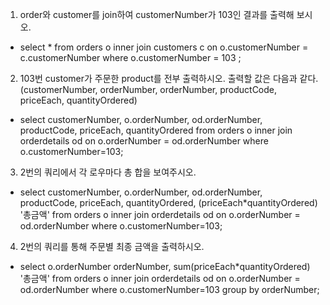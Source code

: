 1. order와 customer를 join하여 customerNumber가 103인 결과를 출력해 보시오.

- select * from orders o inner join customers c on o.customerNumber = c.customerNumber
         where o.customerNumber = 103 ;


 2. 103번 customer가 주문한 product를 전부 출력하시오. 출력할 값은 다음과 같다. (customerNumber, orderNumber, orderNumber, productCode, priceEach, quantityOrdered)

 - select customerNumber, o.orderNumber, od.orderNumber, productCode, priceEach, quantityOrdered from orders o inner join orderdetails od on o.orderNumber = od.orderNumber where o.customerNumber=103;

 3. 2번의 쿼리에서 각 로우마다 총 합을 보여주시오.

 - select customerNumber, o.orderNumber, od.orderNumber, productCode, priceEach, quantityOrdered, (priceEach*quantityOrdered) '총금액' from orders o inner join orderdetails od on o.orderNumber = od.orderNumber where o.customerNumber=103;

 4. 2번의 쿼리를 통해 주문별 최종 금액을 출력하시오.

- select o.orderNumber orderNumber, sum(priceEach*quantityOrdered) '총금액' from orders o inner join orderdetails od on o.orderNumber = od.orderNumber
where o.customerNumber=103 group by orderNumber;
